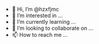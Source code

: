 - 👋 Hi, I’m @hzxfjmc
- 👀 I’m interested in ...
- 🌱 I’m currently learning ...
- 💞️ I’m looking to collaborate on ...
- 📫 How to reach me ...

<!---
hzxfjmc/hzxfjmc is a ✨ special ✨ repository because its `README.md` (this file) appears on your GitHub profile.
You can click the Preview link to take a look at your changes.
--->
